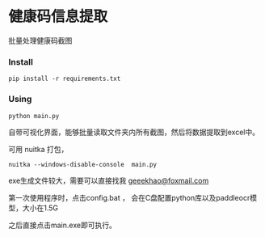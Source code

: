 # 健康码信息提取
批量处理健康码截图

### Install
`pip install -r requirements.txt`

### Using
`python main.py`

自带可视化界面，能够批量读取文件夹内所有截图，然后将数据提取到excel中。

可用 nuitka 打包，

`nuitka --windows-disable-console  main.py`

exe生成文件较大，需要可以直接找我 geeekhao@foxmail.com

第一次使用程序时，点击config.bat ， 会在C盘配置python库以及paddleocr模型，大小在1.5G

之后直接点击main.exe即可执行。